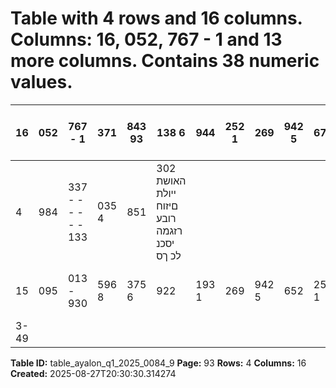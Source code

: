 # Table with 4 rows and 16 columns. Columns: 16, 052, 767 - 1 and 13 more columns. Contains 38 numeric values.

| 16 | 052 | 767 - 1 | 371 | 843 93 | 138 6 | 944 | 252 1 | 269 | 942 5 | 674 | 310 2 | 132 | 914 5 | 510 | 620 רזגמה יסכנ לכ ךס |
|---|---|---|---|---|---|---|---|---|---|---|---|---|---|---|---|
| 4 | 984 | 337 - - - - - - 133 | 035 4 | 851 | 302 האושת ייולת םיזוח רובע רזגמה יסכנ לכ ךס |  |  |  |  |  |  |  |  |  |  |
| 15 | 095 | 013 - 930 | 596 8 | 375 6 | 922 | 193 1 | 269 | 942 5 | 652 | 251 1 | 792 | 402 5 | 441 | 447 רזגמה תויובייחתה לכ ךס |  |
| 3-49 |  |  |  |  |  |  |  |  |  |  |  |  |  |  |  |

**Table ID:** table_ayalon_q1_2025_0084_9
**Page:** 93
**Rows:** 4
**Columns:** 16
**Created:** 2025-08-27T20:30:30.314274
